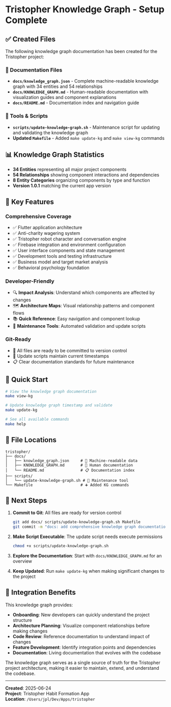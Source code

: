 # Tristopher Knowledge Graph - Setup Complete

## ✅ Created Files

The following knowledge graph documentation has been created for the Tristopher project:

### 📄 Documentation Files
- **`docs/knowledge_graph.json`** - Complete machine-readable knowledge graph with 34 entities and 54 relationships
- **`docs/KNOWLEDGE_GRAPH.md`** - Human-readable documentation with visualization guides and component explanations
- **`docs/README.md`** - Documentation index and navigation guide

### 🔧 Tools & Scripts
- **`scripts/update-knowledge-graph.sh`** - Maintenance script for updating and validating the knowledge graph
- **Updated `Makefile`** - Added `make update-kg` and `make view-kg` commands

## 📊 Knowledge Graph Statistics

- **34 Entities** representing all major project components
- **54 Relationships** showing component interactions and dependencies
- **8 Entity Categories** organizing components by type and function
- **Version 1.0.1** matching the current app version

## 🎯 Key Features

### Comprehensive Coverage
- ✅ Flutter application architecture
- ✅ Anti-charity wagering system
- ✅ Tristopher robot character and conversation engine
- ✅ Firebase integration and environment configuration
- ✅ User interface components and state management
- ✅ Development tools and testing infrastructure
- ✅ Business model and target market analysis
- ✅ Behavioral psychology foundation

### Developer-Friendly
- 🔍 **Impact Analysis**: Understand which components are affected by changes
- 🗺️ **Architecture Maps**: Visual relationship patterns and component flows  
- 📚 **Quick Reference**: Easy navigation and component lookup
- 🔧 **Maintenance Tools**: Automated validation and update scripts

### Git-Ready
- 📝 All files are ready to be committed to version control
- 🔄 Update scripts maintain current timestamps
- 📋 Clear documentation standards for future maintenance

## 🚀 Quick Start

```bash
# View the knowledge graph documentation
make view-kg

# Update knowledge graph timestamp and validate
make update-kg

# See all available commands
make help
```

## 📁 File Locations

```
tristopher/
├── docs/
│   ├── knowledge_graph.json     # 🧠 Machine-readable data
│   ├── KNOWLEDGE_GRAPH.md       # 📖 Human documentation  
│   └── README.md                # 📋 Documentation index
├── scripts/
│   └── update-knowledge-graph.sh # 🔧 Maintenance tool
└── Makefile                     # ➕ Added KG commands
```

## 🎉 Next Steps

1. **Commit to Git**: All files are ready for version control
   ```bash
   git add docs/ scripts/update-knowledge-graph.sh Makefile
   git commit -m "docs: add comprehensive knowledge graph documentation"
   ```

2. **Make Script Executable**: The update script needs execute permissions
   ```bash
   chmod +x scripts/update-knowledge-graph.sh
   ```

3. **Explore the Documentation**: Start with `docs/KNOWLEDGE_GRAPH.md` for an overview

4. **Keep Updated**: Run `make update-kg` when making significant changes to the project

## 🔗 Integration Benefits

This knowledge graph provides:
- **Onboarding**: New developers can quickly understand the project structure
- **Architecture Planning**: Visualize component relationships before making changes
- **Code Review**: Reference documentation to understand impact of changes  
- **Feature Development**: Identify integration points and dependencies
- **Documentation**: Living documentation that evolves with the codebase

The knowledge graph serves as a single source of truth for the Tristopher project architecture, making it easier to maintain, extend, and understand the codebase.

---

**Created**: 2025-06-24  
**Project**: Tristopher Habit Formation App  
**Location**: `/Users/jpl/Dev/Apps/tristopher`
